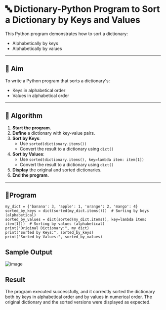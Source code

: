 # 🔤 Dictionary-Python Program to Sort a Dictionary by Keys and Values

This Python program demonstrates how to sort a dictionary:
- Alphabetically by keys
- Alphabetically by values

---

## 🎯 Aim

To write a Python program that sorts a dictionary's:
- Keys in alphabetical order
- Values in alphabetical order

---

## 🧠 Algorithm

1. **Start the program.**
2. **Define** a dictionary with key-value pairs.
3. **Sort by Keys**:
   - Use `sorted(dictionary.items())`
   - Convert the result to a dictionary using `dict()`
4. **Sort by Values**:
   - Use `sorted(dictionary.items(), key=lambda item: item[1])`
   - Convert the result to a dictionary using `dict()`
5. **Display** the original and sorted dictionaries.
6. **End the program.**

---

## 🧪Program
```
my_dict = {'banana': 3, 'apple': 1, 'orange': 2, 'mango': 4}
sorted_by_keys = dict(sorted(my_dict.items()))  # Sorting by keys (alphabetical)
sorted_by_values = dict(sorted(my_dict.items(), key=lambda item: item[1]))  # Sorting by values (alphabetical)
print("Original Dictionary:", my_dict)
print("Sorted by Keys:", sorted_by_keys)
print("Sorted by Values:", sorted_by_values)

```
## Sample Output
![image](https://github.com/user-attachments/assets/6ce7cf41-f8ac-411e-939a-9a2d329ba3a3)

## Result
The program executed successfully, and it correctly sorted the dictionary both by keys in alphabetical order and by values in numerical order. The original dictionary and the sorted versions were displayed as expected.

